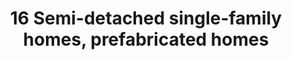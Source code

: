 ---
shortName: 16-semi-detached
title: 16 Semi-detached single-family homes, prefabricated homes
location: C/ del Ropit Nº1-7, C/ de l’Oronella Nº2-8 y C/ del Falcó, Llucmajor
startYear: 2022
endYear: 2024
sponsor: AEDAS HOMES
mainImage: 
  url: /16-semi-detached/IMG_20220706_103344.jpg
  description: ""
images:
  - url: /16-semi-detached/IMG_20220706_103344.jpg
    description: ""
  - url: /16-semi-detached/IMG_20220713_094334.jpg
    description: ""
  - url: /16-semi-detached/IMG_20220727_180938.jpg
    description: ""
  - url: /16-semi-detached/IMG_20231121_092020.jpg
    description: ""
  - url: /16-semi-detached/IMG_20231121_093559.jpg
    description: ""
---